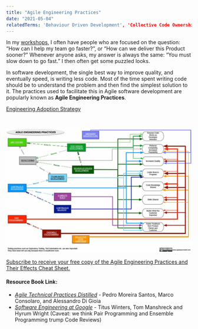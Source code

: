 ```yaml
---
title: "Agile Engineering Practices"
date: "2021-05-04"
relatedTerms: 'Behaviour Driven Development', 'Collective Code Ownership', 'Continuous Delivery', 'Continuous Integration', 'Emergent/Evolutionary Architecture', 'Ensemble (formerly Mob) Programming', 'Pair Programming', 'Refactoring', '10 Minute Build', 'Test Driven Development', 'Trunk-Based Development', 'Unit Testing'
---
```


In my [workshops](/certified-scrum-agile-training), I often have people who are focused on the question: “How can I help my team go faster?”, or “How can we deliver this Product sooner?” Whenever anyone asks, my answer is always the same: “You must slow down to go fast.” I then often get some puzzled looks.

In software development, the single best way to improve quality, and eventually speed, is writing less code. Most of the time spent writing code should be to understand the problem and then find the simplest solution to it. The practices used to facilitate this in Agile software development are popularly known as **Agile Engineering Practices**.

[Engineering Adoption Strategy](https://www.infoq.com/articles/levison-TDD-adoption-strategy/)

 

![Agile Engineering Practices](images/Agile-Engineering-Practices-map-small.jpg)

[Subscribe to receive your free copy of the Agile Engineering Practices and Their Effects Cheat Sheet.](https://www.getdrip.com/forms/194541779/submissions/new)

#### Resource Book Link:

- [_Agile Technical Practices Distilled_](https://leanpub.com/agiletechnicalpracticesdistilled) - Pedro Moreira Santos, Marco Consolaro, and Alessandro Di Gioia
- [_Software Engineering at Google_](https://abseil.io/resources/swe-book) - Titus Winters, Tom Manshreck and Hyrum Wright (Caveat: we think Pair Programming and Ensemble Programming trump Code Reviews)
